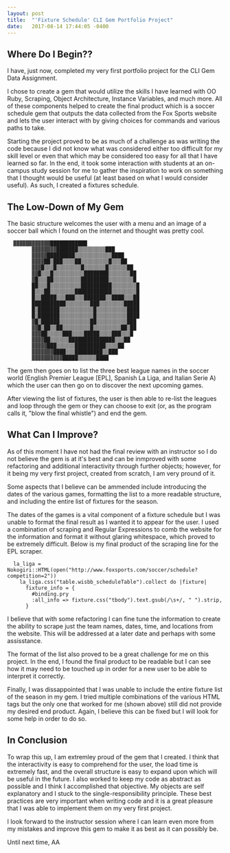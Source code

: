 ```yaml
---
layout: post
title:  "'Fixture Schedule' CLI Gem Portfolio Project"
date:   2017-08-14 17:44:05 -0400
---
```



## Where Do I Begin??
I have, just now, completed my very first portfolio project for the CLI Gem Data Assignment.

I chose to create a gem that would utilize the skills I have learned with OO Ruby, Scraping, Object Architecture, Instance Variables, and much more. All of these components helped to create the final product which is a soccer schedule gem that outputs the data collected from the Fox Sports website and lets the user interact with by giving choices for commands and various paths to take.

Starting the project proved to be as much of a challenge as was writing the code because I did not know what was considered either too difficult for my skill level or even that which may be considered too easy for all that I have learned so far. In the end, it took some interaction with students at an on-campus study session for me to gather the inspiration to work on something that I thought would be useful (at least based on what I would consider useful). As such, I created a fixtures schedule.

## The Low-Down of My Gem

The basic structure welcomes the user with a menu and an image of a soccer ball which I found on the internet and thought was pretty cool. 

```
  ▓▓▓▓▓▓▓▓▓▓▓▓████████████
        ▓▓▓▓▓▓▓▓███████▒▒▒▒▒▒▒▒▒███
        ▓▓▓▓▓█████████▒▒▒▒▒▒▒▒▒▒▒▒████
        ▓▓▓▓██▒███▒▒▒▒██▒▒▒▒▒▒▒▒▒█▒▒▒██
        ▓▓▓█▒▒▒█▒▒▒▒▒▒▒▒█▒▒▒▒▒▒▒█▒▒▒▒▒▒██
        ▓▓█▒▒▒█▒▒▒▒▒▒▒▒▒▒████████▒▒▒▒▒▒▒██
        ▓█▒▒▒██▒▒▒▒▒▒▒▒▒█████████▒▒▒▒▒▒▒▒█
        ██▒▒▒█▒▒▒▒▒▒▒▒▒▒██████████▒▒▒▒▒▒▒▒█
        █▒▒▒██▒▒▒▒▒▒▒▒████████████▒▒▒▒▒▒▒▒█
        █▒▒█████▒▒▒███▒▒▒███████▒▒████▒▒▒██
        ███████████▒▒▒▒▒▒▒▒███▒▒▒▒▒▒▒▒█████
        █▒███████▒▒▒▒▒▒▒▒▒▒▒█▒▒▒▒▒▒▒▒▒▒████
        █▒███████▒▒▒▒▒▒▒▒▒▒▒█▒▒▒▒▒▒▒▒▒▒████
        ▓█▒██████▒▒▒▒▒▒▒▒▒▒██▒▒▒▒▒▒▒▒▒▒███
        ▓▓█▒██▒▒██▒▒▒▒▒▒▒▒▒█▒▒▒▒▒▒▒▒▒██▒██
        ▓▓▓██▒▒▒▒▒███▒▒▒▒█████▒▒▒▒███▒▒▒█
        ▓▓▓▓██▒▒▒▒▒▒███████████████▒▒▒██
        ▓▓▓▓▓███▒▒▒▒▒▒██████████▒▒▒▒██
        ▓▓▓▓▓▓▓████▒▒▒█████████▒▒███
        ▓▓▓▓▓▓▓▓▓▓█████▒▒▒▒▒▒████ 
```

The gem then goes on to list the three best league names in the soccer world (English Premier League [EPL], Spanish La Liga, and Italian Serie A) which the user can then go on to discover the next upcoming games.

After viewing the list of fixtures, the user is then able to re-list the leagues and loop through the gem or they can choose to exit (or, as the program calls it, "blow the final whistle") and end the gem.

## What Can I Improve?

As of this moment I have not had the final review with an instructor so I do not believe the gem is at it's best and can be inmproved with some refactoring and additional interactivity through further objects; however, for it being my very first project, created from scratch, I am very pround of it.

Some aspects that I believe can be ammended include introducing the dates of the various games, formatting the list to a more readable structure, and including the entire list of fixtures for the season. 

The dates of the games is a vital component of a fixture schedule but I was unable to format the final result as I wanted it to appear for the user. I used a combination of scraping and Regular Expressions to comb the website for the information and format it without glaring whitespace, which proved to be extremely difficult. Below is my final product of the scraping line for the EPL scraper.

```
  la_liga = Nokogiri::HTML(open("http://www.foxsports.com/soccer/schedule?competition=2"))
    la_liga.css("table.wisbb_scheduleTable").collect do |fixture|
      fixture_info = {
        #binding.pry
        :all_info => fixture.css("tbody").text.gsub(/\s+/, " ").strip,
      }
```

I believe that with some refactoring I can fine tune the information to create the ability to scrape just the team names, dates, time, and locations from the website. This will be addressed at a later date and perhaps with some assisstance.

The format of the list also proved to be a great challenge for me on this project. In the end, I found the final product to be readable but I can see how it may need to be touched up in order for a new user to be able to interpret it correctly.

Finally, I was dissappointed that I was unable to include the entire fixture list of the season in my gem. I tried multiple combinations of the various HTML tags but the only one that worked for me (shown above) still did not provide my desired end product. Again, I believe this can be fixed but I will look for some help in order to do so.

## In Conclusion
To wrap this up, I am extremley proud of the gem that I created. I think that the interactivity is easy to comprehend for the user, the load time is extremely fast, and the overall structure is easy to expand upon which will be useful in the future. I also worked to keep my code as abstract as possible and I think I accomplished that objective. My objects are self explanatory and I stuck to the single-responsibility principle. These best practices are very important when writing code and it is a great pleasure that I was able to implement them on my very first project. 

I look forward to the instructor session where I can learn even more from my mistakes and improve this gem to make it as best as it can possibly be.

Until next time,
AA
